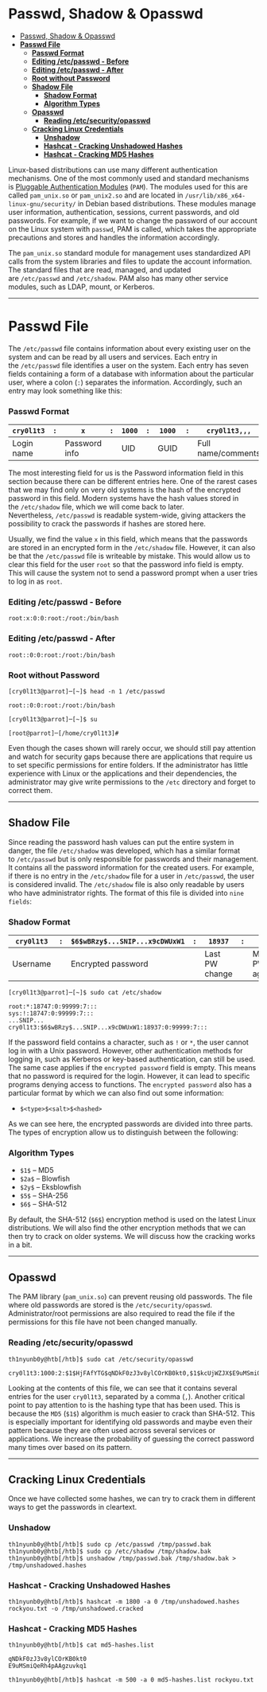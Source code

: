 # Passwd, Shadow & Opasswd
- [Passwd, Shadow \& Opasswd](#passwd-shadow--opasswd)
- [**Passwd File**](#passwd-file)
    - [**Passwd Format**](#passwd-format)
    - [**Editing /etc/passwd - Before**](#editing-etcpasswd---before)
    - [**Editing /etc/passwd - After**](#editing-etcpasswd---after)
    - [**Root without Password**](#root-without-password)
  - [**Shadow File**](#shadow-file)
    - [**Shadow Format**](#shadow-format)
    - [**Algorithm Types**](#algorithm-types)
  - [**Opasswd**](#opasswd)
    - [**Reading /etc/security/opasswd**](#reading-etcsecurityopasswd)
  - [**Cracking Linux Credentials**](#cracking-linux-credentials)
    - [**Unshadow**](#unshadow)
    - [**Hashcat - Cracking Unshadowed Hashes**](#hashcat---cracking-unshadowed-hashes)
    - [**Hashcat - Cracking MD5 Hashes**](#hashcat---cracking-md5-hashes)

Linux-based distributions can use many different authentication mechanisms. One of the most commonly used and standard mechanisms is [Pluggable Authentication Modules](https://web.archive.org/web/20220622215926/http://www.linux-pam.org/Linux-PAM-html/Linux-PAM_SAG.html) (`PAM`). The modules used for this are called `pam_unix.so` or `pam_unix2.so` and are located in `/usr/lib/x86_x64-linux-gnu/security/` in Debian based distributions. These modules manage user information, authentication, sessions, current passwords, and old passwords. For example, if we want to change the password of our account on the Linux system with `passwd`, PAM is called, which takes the appropriate precautions and stores and handles the information accordingly.

The `pam_unix.so` standard module for management uses standardized API calls from the system libraries and files to update the account information. The standard files that are read, managed, and updated are `/etc/passwd` and `/etc/shadow`. PAM also has many other service modules, such as LDAP, mount, or Kerberos.

---

# **Passwd File**

The `/etc/passwd` file contains information about every existing user on the system and can be read by all users and services. Each entry in the `/etc/passwd` file identifies a user on the system. Each entry has seven fields containing a form of a database with information about the particular user, where a colon (`:`) separates the information. Accordingly, such an entry may look something like this:

### **Passwd Format**

| **`cry0l1t3`** | **`:`** | **`x`** | **`:`** | **`1000`** | **`:`** | **`1000`** | **`:`** | **`cry0l1t3,,,`** | **`:`** | **`/home/cry0l1t3`** | **`:`** | **`/bin/bash`** |
| --- | --- | --- | --- | --- | --- | --- | --- | --- | --- | --- | --- | --- |
| Login name |  | Password info |  | UID |  | GUID |  | Full name/comments |  | Home directory |  | Shell |

The most interesting field for us is the Password information field in this section because there can be different entries here. One of the rarest cases that we may find only on very old systems is the hash of the encrypted password in this field. Modern systems have the hash values stored in the `/etc/shadow` file, which we will come back to later. Nevertheless, `/etc/passwd` is readable system-wide, giving attackers the possibility to crack the passwords if hashes are stored here.

Usually, we find the value `x` in this field, which means that the passwords are stored in an encrypted form in the `/etc/shadow` file. However, it can also be that the `/etc/passwd` file is writeable by mistake. This would allow us to clear this field for the user `root` so that the password info field is empty. This will cause the system not to send a password prompt when a user tries to log in as `root`.

### **Editing /etc/passwd - Before**

```
root:x:0:0:root:/root:/bin/bash
```

### **Editing /etc/passwd - After**

```
root::0:0:root:/root:/bin/bash
```

### **Root without Password**

```
[cry0l1t3@parrot]─[~]$ head -n 1 /etc/passwd

root::0:0:root:/root:/bin/bash

[cry0l1t3@parrot]─[~]$ su

[root@parrot]─[/home/cry0l1t3]#
```

Even though the cases shown will rarely occur, we should still pay attention and watch for security gaps because there are applications that require us to set specific permissions for entire folders. If the administrator has little experience with Linux or the applications and their dependencies, the administrator may give write permissions to the `/etc` directory and forget to correct them.

---

## **Shadow File**

Since reading the password hash values can put the entire system in danger, the file `/etc/shadow` was developed, which has a similar format to `/etc/passwd` but is only responsible for passwords and their management. It contains all the password information for the created users. For example, if there is no entry in the `/etc/shadow` file for a user in `/etc/passwd`, the user is considered invalid. The `/etc/shadow` file is also only readable by users who have administrator rights. The format of this file is divided into `nine fields`:

### **Shadow Format**

| **`cry0l1t3`** | **`:`** | **`$6$wBRzy$...SNIP...x9cDWUxW1`** | **`:`** | **`18937`** | **`:`** | **`0`** | **`:`** | **`99999`** | **`:`** | **`7`** | **`:`** | **`:`** | **`:`** |
| --- | --- | --- | --- | --- | --- | --- | --- | --- | --- | --- | --- | --- | --- |
| Username |  | Encrypted password |  | Last PW change |  | Min. PW age |  | Max. PW age |  | Warning period | Inactivity period | Expiration date | Unused |

```
[cry0l1t3@parrot]─[~]$ sudo cat /etc/shadow

root:*:18747:0:99999:7:::
sys:!:18747:0:99999:7:::
...SNIP...
cry0l1t3:$6$wBRzy$...SNIP...x9cDWUxW1:18937:0:99999:7:::
```

If the password field contains a character, such as `!` or `*`, the user cannot log in with a Unix password. However, other authentication methods for logging in, such as Kerberos or key-based authentication, can still be used. The same case applies if the `encrypted password` field is empty. This means that no password is required for the login. However, it can lead to specific programs denying access to functions. The `encrypted password` also has a particular format by which we can also find out some information:

- `$<type>$<salt>$<hashed>`

As we can see here, the encrypted passwords are divided into three parts. The types of encryption allow us to distinguish between the following:

### **Algorithm Types**

- `$1$` – MD5
- `$2a$` – Blowfish
- `$2y$` – Eksblowfish
- `$5$` – SHA-256
- `$6$` – SHA-512

By default, the SHA-512 (`$6$`) encryption method is used on the latest Linux distributions. We will also find the other encryption methods that we can then try to crack on older systems. We will discuss how the cracking works in a bit.

---

## **Opasswd**

The PAM library (`pam_unix.so`) can prevent reusing old passwords. The file where old passwords are stored is the `/etc/security/opasswd`. Administrator/root permissions are also required to read the file if the permissions for this file have not been changed manually.

### **Reading /etc/security/opasswd**

```
th1nyunb0y@htb[/htb]$ sudo cat /etc/security/opasswd

cry0l1t3:1000:2:$1$HjFAfYTG$qNDkF0zJ3v8ylCOrKB0kt0,$1$kcUjWZJX$E9uMSmiQeRh4pAAgzuvkq1
```

Looking at the contents of this file, we can see that it contains several entries for the user `cry0l1t3`, separated by a comma (`,`). Another critical point to pay attention to is the hashing type that has been used. This is because the `MD5` (`$1$`) algorithm is much easier to crack than SHA-512. This is especially important for identifying old passwords and maybe even their pattern because they are often used across several services or applications. We increase the probability of guessing the correct password many times over based on its pattern.

---

## **Cracking Linux Credentials**

Once we have collected some hashes, we can try to crack them in different ways to get the passwords in cleartext.

### **Unshadow**

```
th1nyunb0y@htb[/htb]$ sudo cp /etc/passwd /tmp/passwd.bak 
th1nyunb0y@htb[/htb]$ sudo cp /etc/shadow /tmp/shadow.bak 
th1nyunb0y@htb[/htb]$ unshadow /tmp/passwd.bak /tmp/shadow.bak > /tmp/unshadowed.hashes
```

### **Hashcat - Cracking Unshadowed Hashes**

```
th1nyunb0y@htb[/htb]$ hashcat -m 1800 -a 0 /tmp/unshadowed.hashes rockyou.txt -o /tmp/unshadowed.cracked
```

### **Hashcat - Cracking MD5 Hashes**

```
th1nyunb0y@htb[/htb]$ cat md5-hashes.list

qNDkF0zJ3v8ylCOrKB0kt0
E9uMSmiQeRh4pAAgzuvkq1
```

```
th1nyunb0y@htb[/htb]$ hashcat -m 500 -a 0 md5-hashes.list rockyou.txt
```